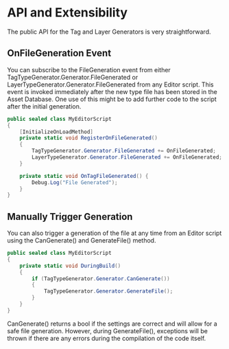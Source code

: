 ﻿# API and Extensibility

The public API for the Tag and Layer Generators is very straightforward.

## OnFileGeneration Event

You can subscribe to the FileGeneration event from either TagTypeGenerator.Generator.FileGenerated or LayerTypeGenerator.Generator.FileGenerated from any Editor script. This
event is invoked immediately after the new type file has been stored in the Asset Database. One use of this might be to add further code to the script after the initial generation.

```c#
public sealed class MyEditorScript
{
    [InitializeOnLoadMethod]
    private static void RegisterOnFileGenerated()
    {
        TagTypeGenerator.Generator.FileGenerated += OnFileGenerated;
        LayerTypeGenerator.Generator.FileGenerated += OnFileGenerated;
    }

    private static void OnTagFileGenerated() {
        Debug.Log("File Generated");
    }
}
```

## Manually Trigger Generation

You can also trigger a generation of the file at any time from an Editor script using the CanGenerate() and GenerateFile() method.

```c#
public sealed class MyEditorScript
{
    private static void DuringBuild()
    {
        if (TagTypeGenerator.Generator.CanGenerate())
        {
            TagTypeGenerator.Generator.GenerateFile();
        }
    }
}
```

CanGenerate() returns a bool if the settings are correct and will allow for a safe file generation. However, during GenerateFile(), exceptions will be thrown if there are any
errors during the compilation of the code itself.
